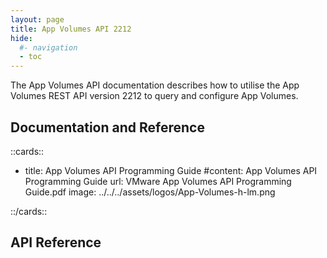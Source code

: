 ```yaml
---
layout: page
title: App Volumes API 2212
hide:
  #- navigation
  - toc
---
```


The App Volumes API documentation describes how to utilise the App Volumes REST API version 2212 to query and configure App Volumes.

## Documentation and Reference

::cards::

- title: App Volumes API Programming Guide
  #content: App Volumes API Programming Guide
  url: VMware App Volumes API Programming Guide.pdf
  image: ../../../assets/logos/App-Volumes-h-lm.png

::/cards::

## API Reference

<swagger-ui src="swagger.json"/>
